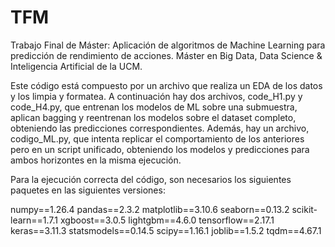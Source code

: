# TFM
Trabajo Final de Máster: Aplicación de algoritmos de Machine Learning para predicción de rendimiento de acciones. Máster en Big Data, Data Science &amp; Inteligencia Artificial de la UCM.

Este código está compuesto por un archivo que realiza un EDA de los datos y los limpia y formatea. A continuación hay dos archivos, code_H1.py y code_H4.py, que entrenan los modelos de ML sobre una submuestra, aplican bagging y reentrenan los modelos sobre el dataset completo, obteniendo las predicciones correspondientes. Además, hay un archivo, codigo_ML.py, que intenta replicar el comportamiento de los anteriores pero en un script unificado, obteniendo los modelos y predicciones para ambos horizontes en la misma ejecución.

Para la ejecución correcta del código, son necesarios los siguientes paquetes en las siguientes versiones:

numpy==1.26.4
pandas==2.3.2
matplotlib==3.10.6
seaborn==0.13.2
scikit-learn==1.7.1
xgboost==3.0.5
lightgbm==4.6.0
tensorflow==2.17.1
keras==3.11.3
statsmodels==0.14.5
scipy==1.16.1
joblib==1.5.2
tqdm==4.67.1
